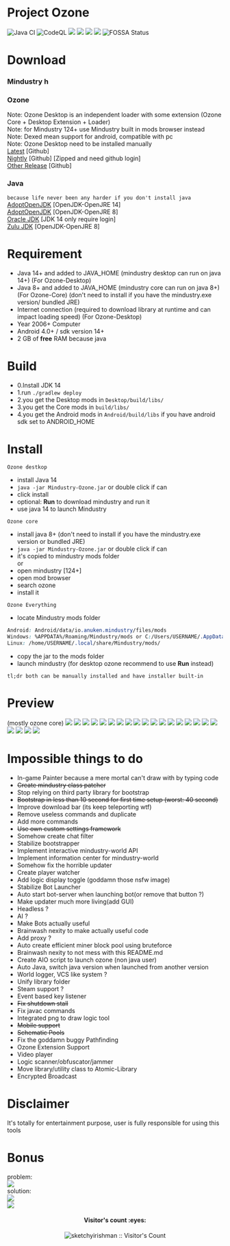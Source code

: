 # Project Ozone
![Java CI](https://github.com/o7-Fire/Mindustry-Ozone/workflows/Java%20CI/badge.svg)
![CodeQL](https://github.com/o7-Fire/Mindustry-Ozone/workflows/CodeQL/badge.svg)
![](https://img.shields.io/github/v/tag/o7-Fire/Mindustry-Ozone?label=Mindustry-Ozone)
![](https://img.shields.io/github/v/release/Anuken/Mindustry?label=Mindustry-Latest)
![](https://img.shields.io/badge/java-14.0.2-orange)
![](https://img.shields.io/badge/Android%20API-14-blue)
![FOSSA Status](https://app.fossa.com/api/projects/git%2Bgithub.com%2Fo7-Fire%2FMindustry-Ozone.svg?type=shield)

# Download
### Mindustry h

### Ozone
Note: Ozone Desktop is an independent loader with some extension (Ozone Core + Desktop Extension + Loader)\
Note: for Mindustry 124+ use Mindustry built in mods browser instead\
Note: Dexed mean support for android, compatible with pc\
Note: Ozone Desktop need to be installed manually\
[Latest](https://github.com/o7-Fire/Mindustry-Ozone/releases) [Github]\
[Nightly](https://github.com/o7-Fire/Mindustry-Ozone/actions) [Github] [Zipped and need github login]\
[Other Release](https://github.com/o7-Fire/Mindustry-Ozone/tags) [Github]

### Java

`because life never been any harder if you don't install java`\
[AdoptOpenJDK](https://adoptopenjdk.net/releases.html?variant=openjdk14&jvmVariant=hotspot) [OpenJDK-OpenJRE 14]\
[AdoptOpenJDK](https://adoptopenjdk.net/releases.html?variant=openjdk8&jvmVariant=hotspot) [OpenJDK-OpenJRE 8]\
[Oracle JDK](https://www.oracle.com/java/technologies/javase/jdk14-archive-downloads.html) [JDK 14 only require login]\
[Zulu JDK](https://www.azul.com/downloads/zulu-community/?version=java-8-lts&package=jdk) [OpenJDK-OpenJRE 8]

# Requirement

* Java 14+ and added to JAVA_HOME (mindustry desktop can run on java 14+) (For Ozone-Desktop)
* Java 8+ and added to JAVA_HOME (mindustry core can run on java 8+) (For Ozone-Core)  (don't need to install if you
  have the mindustry.exe version/ bundled JRE)
* Internet connection (required to download library at runtime and can impact loading speed) (For Ozone-Desktop)
* Year 2006+ Computer
* Android 4.0+ / sdk version 14+
* 2 GB of **free** RAM because java


# Build

* 0.Install JDK 14
* 1.run `./gradlew deploy`
* 2.you get the Desktop mods in `Desktop/build/libs/`
* 3.you get the Core mods in `build/libs/`
* 4.you get the Android mods in `Android/build/libs` if you have android sdk set to ANDROID_HOME

# Install

`Ozone destkop`

- install Java 14
- `java -jar Mindustry-Ozone.jar` or double click if can
- click install
- optional: **Run** to download mindustry and run it
- use java 14 to launch Mindustry

`Ozone core`

- install java 8+ (don't need to install if you have the mindustry.exe version or bundled JRE)
- `java -jar Mindustry-Ozone.jar` or double click if can
- it's copied to mindustry mods folder\
  or
- open mindustry [124+]
- open mod browser
- search ozone
- install it

`Ozone Everything`

- locate Mindustry mods folder

```css
Android: Android/data/io.anuken.mindustry/files/mods
Windows: %APPDATA%/Roaming/Mindustry/mods or C:/Users/USERNAME/.AppData/Roaming/Mindustry/mods
Linux: /home/USERNAME/.local/share/Mindustry/mods/
```

- copy the jar to the mods folder
- launch mindustry (for desktop ozone recommend to use **Run** instead)

```
tl;dr both can be manually installed and have installer built-in 
```

# Preview

(mostly ozone core)
![](https://cdn.discordapp.com/attachments/809580979777568828/809627146846470144/unknown.png)
![](https://cdn.discordapp.com/attachments/809580979777568828/809627233010319380/unknown.png)
![](https://cdn.discordapp.com/attachments/809580979777568828/809634916300095498/unknown.png)
![](https://cdn.discordapp.com/attachments/809580979777568828/809635106779299861/unknown.png)
![](https://cdn.discordapp.com/attachments/809580979777568828/809635148282462218/unknown.png)
![](https://cdn.discordapp.com/attachments/809580979777568828/809635252502265886/unknown.png)
![](https://cdn.discordapp.com/attachments/809580979777568828/809635310522204210/unknown.png)
![](https://cdn.discordapp.com/attachments/809580979777568828/809635755419893820/unknown.png)
![](https://cdn.discordapp.com/attachments/809580979777568828/809636037360877598/unknown.png)
![](https://cdn.discordapp.com/attachments/809580979777568828/809635992977932298/unknown.png)
![](https://cdn.discordapp.com/attachments/809580979777568828/809636104637644800/unknown.png)
![](https://cdn.discordapp.com/attachments/809580979777568828/809636322272084058/unknown.png)
![](https://cdn.discordapp.com/attachments/809580979777568828/809636450755674133/unknown.png)
![](https://cdn.discordapp.com/attachments/809580979777568828/809637463382425620/unknown.png)
![](https://cdn.discordapp.com/attachments/809580979777568828/809638887873445898/sortshuffle.gif)
![](https://cdn.discordapp.com/attachments/809580979777568828/809663462023102484/drainCore.gif)
![](https://cdn.discordapp.com/attachments/809580979777568828/809668927571230760/FollowP1.gif)
![](https://cdn.discordapp.com/attachments/809580979777568828/809669870849490954/unknown.png)
![](https://cdn.discordapp.com/attachments/809580979777568828/809734631775666206/unknown.png)
![](https://cdn.discordapp.com/attachments/809580979777568828/809734704894967828/unknown.png)
![](https://cdn.discordapp.com/attachments/801061985034305556/812999650532655125/unknown.png)
![](https://cdn.discordapp.com/attachments/801061985034305556/812975333288574996/unknown.png)
![]()
![]()
# Impossible things to do

- In-game Painter because a mere mortal can't draw with by typing code
- ~~Create mindustry class patcher~~
- Stop relying on third party library for bootstrap
- ~~Bootstrap in less than 10 second for first time setup (worst: 40 second)~~
- Improve download bar (its keep teleporting wtf)
- Remove useless commands and duplicate
- Add more commands
- ~~Use own custom settings framework~~
- Somehow create chat filter
- Stabilize bootstrapper
- Implement interactive mindustry-world API
- Implement information center for mindustry-world
- Somehow fix the horrible updater
- Create player watcher
- Add logic display toggle (goddamn those nsfw image)
- Stabilize Bot Launcher
- Auto start bot-server when launching bot(or remove that button ?)
- Make updater much more living(add GUI)
- Headless ?
- AI ?
- Make Bots actually useful
- Brainwash nexity to make actually useful code
- Add proxy ?
- Auto create efficient miner block pool using bruteforce
- Brainwash nexity to not mess with this README.md
- Create AIO script to launch ozone (non java user)
- Auto Java, switch java version when launched from another version
- World logger, VCS like system ?
- Unify library folder
- Steam support ?
- Event based key listener
- ~~Fix shutdown stall~~
- Fix javac commands
- Integrated png to draw logic tool
- ~~Mobile support~~
- ~~Schematic Pools~~
- Fix the goddamn buggy Pathfinding
- Ozone Extension Support
- Video player
- Logic scanner/obfuscator/jammer
- Move library/utility class to Atomic-Library
- Encrypted Broadcast

# Disclaimer

It's totally for entertainment purpose, user is fully responsible for using this tools

# Bonus

problem:\
![](https://cdn.discordapp.com/attachments/809580979777568828/809684909198278656/unknown.png) \
solution:\
![](https://cdn.discordapp.com/attachments/809580979777568828/809685014849519616/unknown.png) \
![](https://cdn.discordapp.com/attachments/809580979777568828/809685566869471262/unknown.png)
<h4 align="center">Visitor's count :eyes:</h4>
<p align="center"><img src="https://profile-counter.glitch.me/%7Bsketchyirishman%7D/count.svg" alt="sketchyirishman :: Visitor's Count" /></p>
